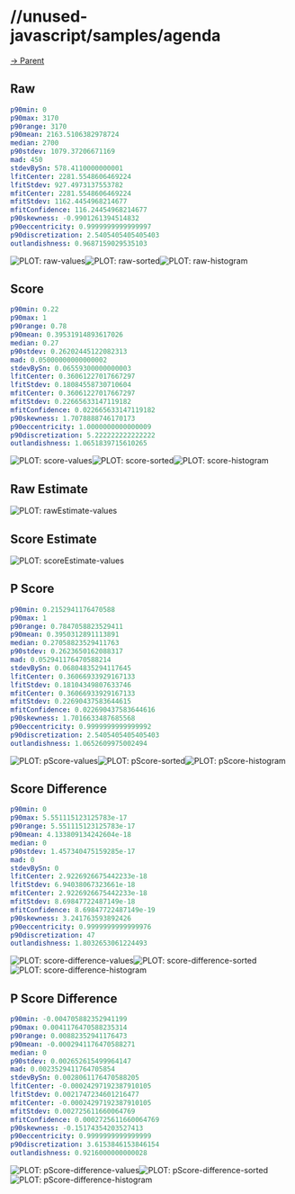 
# //unused-javascript/samples/agenda

[→ Parent](../..)


## Raw


```yaml
p90min: 0
p90max: 3170
p90range: 3170
p90mean: 2163.5106382978724
median: 2700
p90stdev: 1079.37206671169
mad: 450
stdevBySn: 578.4110000000001
lfitCenter: 2281.5548606469224
lfitStdev: 927.4973137553782
mfitCenter: 2281.5548606469224
mfitStdev: 1162.4454968214677
mfitConfidence: 116.24454968214677
p90skewness: -0.9901261394514832
p90eccentricity: 0.9999999999999997
p90discretization: 2.5405405405405403
outlandishness: 0.9687159029535103

```

![PLOT: raw-values](./raw/values.svg)![PLOT: raw-sorted](./raw/sorted.svg)![PLOT: raw-histogram](./raw/histogram.svg)
## Score


```yaml
p90min: 0.22
p90max: 1
p90range: 0.78
p90mean: 0.39531914893617026
median: 0.27
p90stdev: 0.26202445122082313
mad: 0.05000000000000002
stdevBySn: 0.06559300000000003
lfitCenter: 0.36061227017667297
lfitStdev: 0.18084558730710604
mfitCenter: 0.36061227017667297
mfitStdev: 0.22665633147119182
mfitConfidence: 0.022665633147119182
p90skewness: 1.7078888746170173
p90eccentricity: 1.0000000000000009
p90discretization: 5.222222222222222
outlandishness: 1.0651839715610265

```

![PLOT: score-values](./score/values.svg)![PLOT: score-sorted](./score/sorted.svg)![PLOT: score-histogram](./score/histogram.svg)
## Raw Estimate

![PLOT: rawEstimate-values](./rawEstimate/values.svg)
## Score Estimate

![PLOT: scoreEstimate-values](./scoreEstimate/values.svg)
## P Score


```yaml
p90min: 0.2152941176470588
p90max: 1
p90range: 0.7847058823529411
p90mean: 0.3950312891113891
median: 0.27058823529411763
p90stdev: 0.2623650162088317
mad: 0.052941176470588214
stdevBySn: 0.06804835294117645
lfitCenter: 0.36066933929167133
lfitStdev: 0.18104349807633746
mfitCenter: 0.36066933929167133
mfitStdev: 0.22690437583644615
mfitConfidence: 0.022690437583644616
p90skewness: 1.7016633487685568
p90eccentricity: 0.9999999999999992
p90discretization: 2.5405405405405403
outlandishness: 1.0652609975002494

```

![PLOT: pScore-values](./pScore/values.svg)![PLOT: pScore-sorted](./pScore/sorted.svg)![PLOT: pScore-histogram](./pScore/histogram.svg)
## Score Difference


```yaml
p90min: 0
p90max: 5.551115123125783e-17
p90range: 5.551115123125783e-17
p90mean: 4.133809134242604e-18
median: 0
p90stdev: 1.457340475159285e-17
mad: 0
stdevBySn: 0
lfitCenter: 2.9226926675442233e-18
lfitStdev: 6.94038067323661e-18
mfitCenter: 2.9226926675442233e-18
mfitStdev: 8.69847722487149e-18
mfitConfidence: 8.69847722487149e-19
p90skewness: 3.241763593892426
p90eccentricity: 0.9999999999999976
p90discretization: 47
outlandishness: 1.8032653061224493

```

![PLOT: score-difference-values](./score-difference/values.svg)![PLOT: score-difference-sorted](./score-difference/sorted.svg)![PLOT: score-difference-histogram](./score-difference/histogram.svg)
## P Score Difference


```yaml
p90min: -0.004705882352941199
p90max: 0.0041176470588235314
p90range: 0.00882352941176473
p90mean: -0.0002941176470588271
median: 0
p90stdev: 0.002652615499964147
mad: 0.0023529411764705854
stdevBySn: 0.0028061176470588205
lfitCenter: -0.00024297192387910105
lfitStdev: 0.0021747234601216477
mfitCenter: -0.00024297192387910105
mfitStdev: 0.002725611660064769
mfitConfidence: 0.0002725611660064769
p90skewness: -0.15174354203527413
p90eccentricity: 0.9999999999999999
p90discretization: 3.6153846153846154
outlandishness: 0.9216000000000028

```

![PLOT: pScore-difference-values](./pScore-difference/values.svg)![PLOT: pScore-difference-sorted](./pScore-difference/sorted.svg)![PLOT: pScore-difference-histogram](./pScore-difference/histogram.svg)